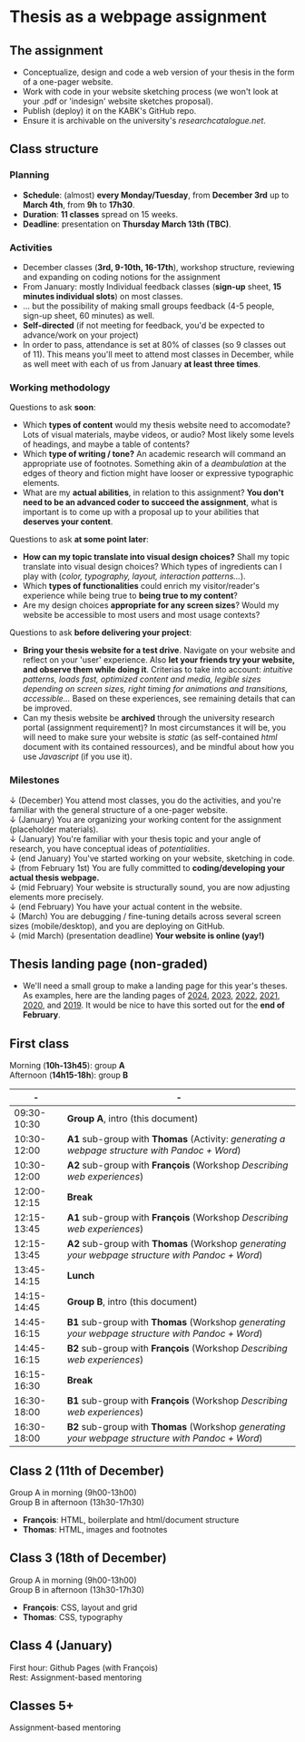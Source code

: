 # Thesis as a webpage assignment

## The assignment

- Conceptualize, design and code a web version of your thesis in the form of a one-pager website.
- Work with code in your website sketching process (we won't look at your .pdf or 'indesign' website sketches proposal).
- Publish (deploy) it on the KABK's GitHub repo.
- Ensure it is archivable on the university's *researchcatalogue.net*.

## Class structure

### Planning

- **Schedule**: (almost) **every Monday/Tuesday**, from **December 3rd** up to **March 4th**, from **9h** to **17h30**.
- **Duration**: **11 classes** spread on 15 weeks.
- **Deadline**: presentation on **Thursday March 13th (TBC)**.

### Activities

- December classes (**3rd, 9-10th, 16-17th**), workshop structure, reviewing and expanding on coding notions for the assignment
- From January: mostly Individual feedback classes (**sign-up** sheet, **15 minutes individual slots**) on most classes.
- ... but the possibility of making small groups feedback (4-5 people, sign-up sheet, 60 minutes) as well.
- **Self-directed** (if not meeting for feedback, you'd be expected to advance/work on your project)
- In order to pass, attendance is set at 80% of classes (so 9 classes out of 11). This means you'll meet to attend most classes in December, while as well meet with each of us from January **at least three times**.

### Working methodology

Questions to ask **soon**:

- Which **types of content** would my thesis website need to accomodate? Lots of visual materials, maybe videos, or audio? Most likely some levels of headings, and maybe a table of contents?
- Which **type of writing / tone?** An academic research will command an appropriate use of footnotes. Something akin of a *deambulation* at the edges of theory and fiction might have looser or expressive typographic elements.
- What are my **actual abilities**, in relation to this assignment? **You don't need to be an advanced coder to succeed the assignment**, what is important is to come up with a proposal up to your abilities that **deserves your content**.

Questions to ask **at some point later**:

- **How can my topic translate into visual design choices?** Shall my topic translate into visual design choices? Which types of ingredients can I play with (*color, typography, layout, interaction patterns...*).
- Which **types of functionalities** could enrich my visitor/reader's experience while being true to **being true to my content**?
- Are my design choices **appropriate for any screen sizes**? Would my website be accessible to most users and most usage contexts?

Questions to ask **before delivering your project**:

- **Bring your thesis website for a test drive**. Navigate on your website and reflect on your 'user' experience. Also **let your friends try your website, and observe them while doing it**. Criterias to take into account: *intuitive patterns, loads fast, optimized content and media, legible sizes depending on screen sizes, right timing for animations and transitions, accessible...* Based on these experiences, see remaining details that can be improved.
- Can my thesis website be **archived** through the university research portal (assignment requirement)? In most circumstances it will be, you will need to make sure your website is *static* (as self-contained *html* document with its contained ressources), and be mindful about how you use *Javascript* (if you use it).

### Milestones

↓ (December) You attend most classes, you do the activities, and you're familiar with the general structure of a one-pager website. <br>
↓ (January) You are organizing your working content for the assignment (placeholder materials). <br>
↓ (January) You're familiar with your thesis topic and your angle of research, you have conceptual ideas of *potentialities*. <br>
↓ (end January) You've started working on your website, sketching in code. <br>
↓ (from February 1st) You are fully committed to **coding/developing your actual thesis webpage.** <br>
↓ (mid February) Your website is structurally sound, you are now adjusting elements more precisely. <br>
↓ (end February) You have your actual content in the website. <br>
↓ (March) You are debugging / fine-tuning details across several screen sizes (mobile/desktop), and you are deploying on GitHub. <br>
↓ (mid March) (presentation deadline) **Your website is online (yay!)**

## Thesis landing page (non-graded)

- We'll need a small group to make a landing page for this year's theses. As examples, here are the landing pages of [2024](https://kabk.github.io/go-theses-24/), [2023](https://kabk.github.io/go-theses-23/), [2022](https://kabk.github.io/go-theses-22/), [2021](https://kabk.github.io/go-theses-21/), [2020](https://kabk.github.io/go-theses-20/), and [2019](https://kabk.github.io/go-theses-19/). It would be nice to have this sorted out for the **end of February**.

## First class

Morning (**10h-13h45**): group **A** <br>
Afternoon (**14h15-18h**): group **B** <br>

| - | - |
| -------- | --------------------- |
| 09:30-10:30 | **Group A**, intro (this document)
| 10:30-12:00 | **A1** sub-group with **Thomas** (Activity: *generating a webpage structure with Pandoc + Word*) |
| 10:30-12:00 | **A2** sub-group with **François** (Workshop *Describing web experiences*) |
| 12:00-12:15 | **Break** |
| 12:15-13:45 | **A1** sub-group with **François** (Workshop *Describing web experiences*) |
| 12:15-13:45 | **A2** sub-group with **Thomas** (Workshop *generating your webpage structure with Pandoc + Word*) |
| 13:45-14:15 | **Lunch** |
| 14:15-14:45 | **Group B**, intro (this document)
| 14:45-16:15 | **B1** sub-group with **Thomas** (Workshop *generating your webpage structure with Pandoc + Word*) |
| 14:45-16:15 | **B2** sub-group with **François** (Workshop *Describing web experiences*) |
| 16:15-16:30 | **Break** |
| 16:30-18:00 | **B1** sub-group with **François** (Workshop *Describing web experiences*) |
| 16:30-18:00 | **B2** sub-group with **Thomas** (Workshop *generating your webpage structure with Pandoc + Word*) |


## Class 2 (11th of December)

Group A in morning (9h00-13h00) <br>
Group B in afternoon (13h30-17h30) <br>

- **François**: HTML, boilerplate and html/document structure
- **Thomas**: HTML, images and footnotes

## Class 3 (18th of December)

Group A in morning (9h00-13h00) <br>
Group B in afternoon (13h30-17h30) <br>

- **François**: CSS, layout and grid
- **Thomas**: CSS, typography

## Class 4 (January)

First hour: Github Pages (with François) <br>
Rest: Assignment-based mentoring

## Classes 5+

Assignment-based mentoring

